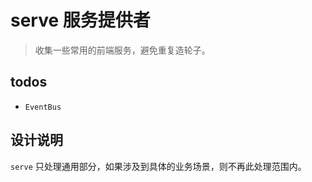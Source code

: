 # serve 服务提供者

> 收集一些常用的前端服务，避免重复造轮子。


## todos

- `EventBus`


## 设计说明

`serve` 只处理通用部分，如果涉及到具体的业务场景，则不再此处理范围内。